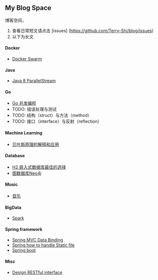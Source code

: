 My Blog Space
-------------

博客空间，
1. 查看日常短文请点击 [issues] (https://github.com/Terry-Shi/blog/issues)
2. 以下为长文

#### Docker
  - [Docker Swarm](docker/Docker_Swarm.md)

#### Java
  - [Java 8 ParallelStream](java/Java8-ParallelStream.md)

#### Go
  - [Go 并发编程](go/go_concurrent_programming.md)
  - TODO: 错误处理与测试
  - TODO: 结构（struct）与方法（method）
  - TODO: 接口（interface）与反射（reflection）
  
  
#### Machine Learning
  - [贝叶斯原理的解释和应用](machinelearning/NaiveBayesian.md)

#### Database
  - [H2 嵌入式数据库最佳的选择](database/H2.md)
  - [图数据库Neo4j](database/Neo4j.md)

#### Music
  - [音乐](music/Music.md)

#### BigData
  - [Spark](bigdata/Spark.md)

#### Spring framework
  - [Spring MVC Data Binding](spring/Spring-MVC-handle-static-file.md)
  - [Spring how to handle Static file](spring/Spring-MVC-data-binding.md)
  - [Spring boot](spring/Spring-Boot.md)

#### Misc
  - [Design RESTful interface](java/Design-RESTful-interface.md)

 
